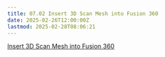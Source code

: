 ```yaml
---
title: 07.02 Insert 3D Scan Mesh into Fusion 360
date: 2025-02-26T12:00:00Z
lastmod: 2025-02-28T08:06:21
---
```


[Insert 3D Scan Mesh into Fusion 360](https://youtu.be/WTw9mMM9TjQ)
